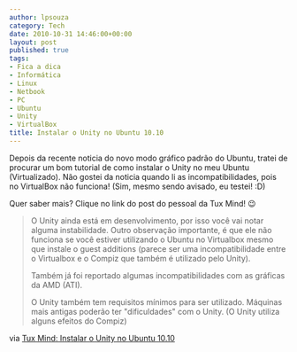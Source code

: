 ```yaml
---
author: lpsouza
category: Tech
date: 2010-10-31 14:46:00+00:00
layout: post
published: true
tags:
- Fica a dica
- Informática
- Linux
- Netbook
- PC
- Ubuntu
- Unity
- VirtualBox
title: Instalar o Unity no Ubuntu 10.10
---
```


Depois da recente noticia do novo modo gráfico padrão do Ubuntu, tratei de procurar um bom tutorial de como instalar o Unity no meu Ubuntu (Virtualizado). Não gostei da noticia quando li as incompatibilidades, pois no VirtualBox não funciona! (Sim, mesmo sendo avisado, eu testei! :D)

Quer saber mais? Clique no link do post do pessoal da Tux Mind! 😉

> O Unity ainda está em desenvolvimento, por isso você vai notar alguma instabilidade. Outro observação importante, é que ele não funciona se você estiver utilizando o Ubuntu no Virtualbox mesmo que instale o guest additions (parece ser uma incompatibilidade entre o Virtualbox e o Compiz que também é utilizado pelo Unity).
>
> Também já foi reportado algumas incompatibilidades com as gráficas da AMD (ATI).
>
> O Unity também tem requisitos mínimos para ser utilizado. Máquinas mais antigas poderão ter "dificuldades" com o Unity. (O Unity utiliza alguns efeitos do Compiz)

via [Tux Mind: Instalar o Unity no Ubuntu 10.10](http://tuxmind.blogspot.com/2010/10/instalar-unity-no-ubuntu-1010.html)